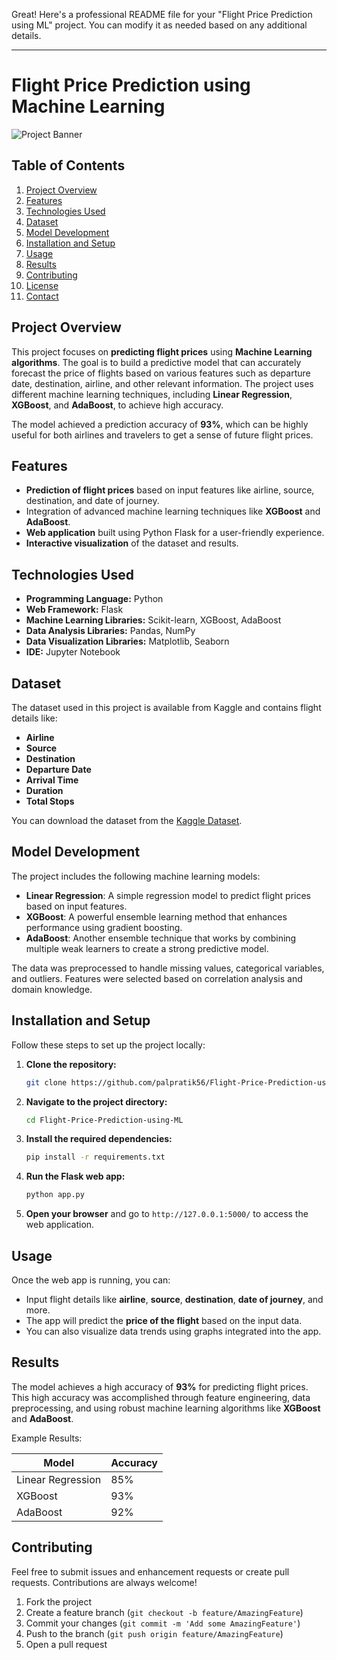 Great! Here's a professional README file for your "Flight Price Prediction using ML" project. You can modify it as needed based on any additional details.

---

# Flight Price Prediction using Machine Learning

![Project Banner](https://example.com/banner-image) <!-- Optional: Link to a relevant banner image -->

## Table of Contents
1. [Project Overview](#project-overview)
2. [Features](#features)
3. [Technologies Used](#technologies-used)
4. [Dataset](#dataset)
5. [Model Development](#model-development)
6. [Installation and Setup](#installation-and-setup)
7. [Usage](#usage)
8. [Results](#results)
9. [Contributing](#contributing)
10. [License](#license)
11. [Contact](#contact)

## Project Overview

This project focuses on **predicting flight prices** using **Machine Learning algorithms**. The goal is to build a predictive model that can accurately forecast the price of flights based on various features such as departure date, destination, airline, and other relevant information. The project uses different machine learning techniques, including **Linear Regression**, **XGBoost**, and **AdaBoost**, to achieve high accuracy.

The model achieved a prediction accuracy of **93%**, which can be highly useful for both airlines and travelers to get a sense of future flight prices.

## Features

- **Prediction of flight prices** based on input features like airline, source, destination, and date of journey.
- Integration of advanced machine learning techniques like **XGBoost** and **AdaBoost**.
- **Web application** built using Python Flask for a user-friendly experience.
- **Interactive visualization** of the dataset and results.

## Technologies Used

- **Programming Language:** Python
- **Web Framework:** Flask
- **Machine Learning Libraries:** Scikit-learn, XGBoost, AdaBoost
- **Data Analysis Libraries:** Pandas, NumPy
- **Data Visualization Libraries:** Matplotlib, Seaborn
- **IDE:** Jupyter Notebook

## Dataset

The dataset used in this project is available from Kaggle and contains flight details like:

- **Airline**
- **Source**
- **Destination**
- **Departure Date**
- **Arrival Time**
- **Duration**
- **Total Stops**

You can download the dataset from the [Kaggle Dataset](https://www.kaggle.com/datasets).

## Model Development

The project includes the following machine learning models:

- **Linear Regression**: A simple regression model to predict flight prices based on input features.
- **XGBoost**: A powerful ensemble learning method that enhances performance using gradient boosting.
- **AdaBoost**: Another ensemble technique that works by combining multiple weak learners to create a strong predictive model.

The data was preprocessed to handle missing values, categorical variables, and outliers. Features were selected based on correlation analysis and domain knowledge.

## Installation and Setup

Follow these steps to set up the project locally:

1. **Clone the repository:**
    ```bash
    git clone https://github.com/palpratik56/Flight-Price-Prediction-using-ML.git
    ```
2. **Navigate to the project directory:**
    ```bash
    cd Flight-Price-Prediction-using-ML
    ```
3. **Install the required dependencies:**
    ```bash
    pip install -r requirements.txt
    ```
4. **Run the Flask web app:**
    ```bash
    python app.py
    ```
5. **Open your browser** and go to `http://127.0.0.1:5000/` to access the web application.

## Usage

Once the web app is running, you can:

- Input flight details like **airline**, **source**, **destination**, **date of journey**, and more.
- The app will predict the **price of the flight** based on the input data.
- You can also visualize data trends using graphs integrated into the app.

## Results

The model achieves a high accuracy of **93%** for predicting flight prices. This high accuracy was accomplished through feature engineering, data preprocessing, and using robust machine learning algorithms like **XGBoost** and **AdaBoost**.

Example Results:

| Model           | Accuracy |
|-----------------|----------|
| Linear Regression | 85%      |
| XGBoost         | 93%      |
| AdaBoost        | 92%      |

## Contributing

Feel free to submit issues and enhancement requests or create pull requests. Contributions are always welcome!

1. Fork the project
2. Create a feature branch (`git checkout -b feature/AmazingFeature`)
3. Commit your changes (`git commit -m 'Add some AmazingFeature'`)
4. Push to the branch (`git push origin feature/AmazingFeature`)
5. Open a pull request
